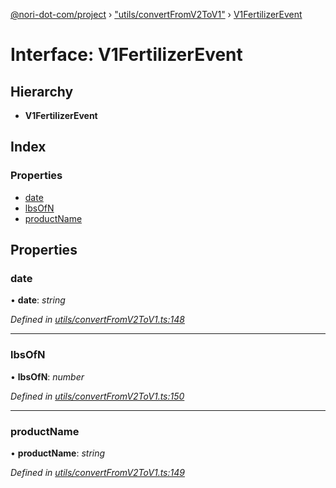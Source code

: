 [@nori-dot-com/project](../README.md) › ["utils/convertFromV2ToV1"](../modules/_utils_convertfromv2tov1_.md) › [V1FertilizerEvent](_utils_convertfromv2tov1_.v1fertilizerevent.md)

# Interface: V1FertilizerEvent

## Hierarchy

* **V1FertilizerEvent**

## Index

### Properties

* [date](_utils_convertfromv2tov1_.v1fertilizerevent.md#date)
* [lbsOfN](_utils_convertfromv2tov1_.v1fertilizerevent.md#lbsofn)
* [productName](_utils_convertfromv2tov1_.v1fertilizerevent.md#productname)

## Properties

###  date

• **date**: *string*

*Defined in [utils/convertFromV2ToV1.ts:148](https://github.com/nori-dot-eco/nori-dot-com/blob/1131583/packages/project/src/utils/convertFromV2ToV1.ts#L148)*

___

###  lbsOfN

• **lbsOfN**: *number*

*Defined in [utils/convertFromV2ToV1.ts:150](https://github.com/nori-dot-eco/nori-dot-com/blob/1131583/packages/project/src/utils/convertFromV2ToV1.ts#L150)*

___

###  productName

• **productName**: *string*

*Defined in [utils/convertFromV2ToV1.ts:149](https://github.com/nori-dot-eco/nori-dot-com/blob/1131583/packages/project/src/utils/convertFromV2ToV1.ts#L149)*
